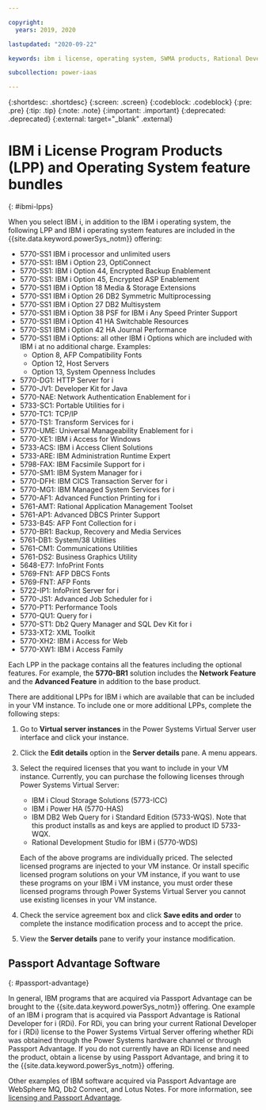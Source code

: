 ```yaml
---

copyright:
  years: 2019, 2020

lastupdated: "2020-09-22"

keywords: ibm i license, operating system, SWMA products, Rational Development Studio

subcollection: power-iaas

---
```


{:shortdesc: .shortdesc}
{:screen: .screen}
{:codeblock: .codeblock}
{:pre: .pre}
{:tip: .tip}
{:note: .note}
{:important: .important}
{:deprecated: .deprecated}
{:external: target="_blank" .external}

# IBM i License Program Products (LPP) and Operating System feature bundles
{: #ibmi-lpps}

When you select IBM i, in addition to the IBM i operating system, the following LPP and IBM i operating system features are included in the {{site.data.keyword.powerSys_notm}} offering:

- 5770-SS1 IBM i processor and unlimited users
- 5770-SS1: IBM i Option 23, OptiConnect
- 5770-SS1: IBM i Option 44, Encrypted Backup Enablement
- 5770-SS1: IBM i Option 45, Encrypted ASP Enablement
- 5770-SS1 IBM i Option 18 Media & Storage Extensions
- 5770-SS1 IBM i Option 26 DB2 Symmetric Multiprocessing
- 5770-SS1 IBM i Option 27 DB2 Multisystem
- 5770-SS1 IBM i Option 38 PSF for IBM i Any Speed Printer Support
- 5770-SS1 IBM i Option 41 HA Switchable Resources
- 5770-SS1 IBM i Option 42 HA Journal Performance
- 5770-SS1 IBM i Options:  all other IBM i Options which are included with IBM i at no additional charge. Examples:
    - Option 8, AFP Compatibility Fonts
    - Option 12, Host Servers
    - Option 13, System Openness Includes
- 5770-DG1: HTTP Server for i
- 5770-JV1: Developer Kit for Java
- 5770-NAE: Network Authentication Enablement for i
- 5733-SC1: Portable Utilities for i
- 5770-TC1: TCP/IP
- 5770-TS1: Transform Services for i
- 5770-UME: Universal Manageability Enablement for i
- 5770-XE1: IBM i Access for Windows
- 5733-ACS: IBM i Access Client Solutions
- 5733-ARE: IBM Administration Runtime Expert
- 5798-FAX: IBM Facsimile Support for i
- 5770-SM1: IBM System Manager for i
- 5770-DFH: IBM CICS Transaction Server for i
- 5770-MG1: IBM Managed System Services for i
- 5770-AF1: Advanced Function Printing for i
- 5761-AMT: Rational Application Management Toolset
- 5761-AP1: Advanced DBCS Printer Support
- 5733-B45: AFP Font Collection for i
- 5770-BR1: Backup, Recovery and Media Services
- 5761-DB1: System/38 Utilities
- 5761-CM1: Communications Utilities
- 5761-DS2: Business Graphics Utility
- 5648-E77: InfoPrint Fonts
- 5769-FN1: AFP DBCS Fonts
- 5769-FNT: AFP Fonts
- 5722-IP1: InfoPrint Server for i
- 5770-JS1: Advanced Job Scheduler for i
- 5770-PT1: Performance Tools
- 5770-QU1: Query for i
- 5770-ST1: Db2 Query Manager and SQL Dev Kit for i
- 5733-XT2: XML Toolkit
- 5770-XH2: IBM i Access for Web
- 5770-XW1: IBM i Access Family


Each LPP in the package contains all the features including the optional features. For example, the **5770-BR1** solution includes the **Network Feature** and the **Advanced Feature** in addition to the base product.

There are additional LPPs for IBM i which are available that can be included in your VM instance. To include one or more additional LPPs, complete the following steps:

1. Go to **Virtual server instances** in the Power Systems Virtual Server user interface and click your instance.

2. Click the **Edit details** option in the **Server details** pane. A menu appears.

3. Select the required licenses that you want to include in your VM instance. Currently, you can purchase the following licenses through Power Systems Virtual Server:

   - IBM i Cloud Storage Solutions (5773-ICC)
   - IBM i Power HA (5770-HAS)
   - IBM DB2 Web Query for i Standard Edition (5733-WQS). Note that this product installs as and keys are applied to product ID 5733-WQX. 
   - Rational Development Studio for IBM i (5770-WDS)

    Each of the above programs are individually priced. The selected licensed programs are injected to your VM instance. Or install specific licensed program solutions on your VM instance, if you want to use these programs on your IBM i VM instance, you must order these licensed programs through Power Systems Virtual Server you cannot use existing licenses in your VM instance.

4. Check the service agreement box and click **Save edits and order** to complete the instance modification process and to accept the price.

5. View the **Server details** pane to verify your instance modification.

## Passport Advantage Software
{: #passport-advantage}

In general, IBM programs that are acquired via Passport Advantage can be brought to the {{site.data.keyword.powerSys_notm}} offering. One example of an IBM i program that is acquired via Passport Advantage is Rational Developer for i (RDi). For RDi, you can bring your current Rational Developer for i (RDi) license to the Power Systems Virtual Server offering whether RDi was obtained through the Power Systems hardware channel or through Passport Advantage. If you do not currently have an RDi license and need the product, obtain a license by using Passport Advantage, and bring it to the {{site.data.keyword.powerSys_notm}} offering.

Other examples of IBM software acquired via Passport Advantage are WebSphere MQ, Db2 Connect, and Lotus Notes. For more information, see [licensing and Passport Advantage](https://www.ibm.com/software/passportadvantage/eligible_public_cloud_BYOSL_policy.html).